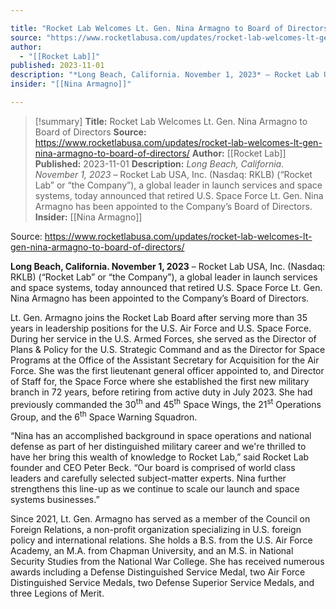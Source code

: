 ```yaml
---

title: "Rocket Lab Welcomes Lt. Gen. Nina Armagno to Board of Directors "
source: "https://www.rocketlabusa.com/updates/rocket-lab-welcomes-lt-gen-nina-armagno-to-board-of-directors/"
author:
  - "[[Rocket Lab]]"
published: 2023-11-01
description: "*Long Beach, California. November 1, 2023* – Rocket Lab USA, Inc. (Nasdaq: RKLB) (“Rocket Lab” or “the Company”), a global leader in launch services and space systems, today announced that retired U.S. Space Force Lt. Gen. Nina Armagno has been appointed to the Company’s Board of Directors."
insider: "[[Nina Armagno]]"

---
```

>[!summary]
**Title:** Rocket Lab Welcomes Lt. Gen. Nina Armagno to Board of Directors 
**Source:** https://www.rocketlabusa.com/updates/rocket-lab-welcomes-lt-gen-nina-armagno-to-board-of-directors/
**Author:** [[Rocket Lab]]
**Published:** 2023-11-01
**Description:** *Long Beach, California. November 1, 2023* – Rocket Lab USA, Inc. (Nasdaq: RKLB) (“Rocket Lab” or “the Company”), a global leader in launch services and space systems, today announced that retired U.S. Space Force Lt. Gen. Nina Armagno has been appointed to the Company’s Board of Directors.
**Insider:** [[Nina Armagno]]

Source: https://www.rocketlabusa.com/updates/rocket-lab-welcomes-lt-gen-nina-armagno-to-board-of-directors/

**Long Beach, California. November 1, 2023** – Rocket Lab USA, Inc. (Nasdaq: RKLB) (“Rocket Lab” or “the Company”), a global leader in launch services and space systems, today announced that retired U.S. Space Force Lt. Gen. Nina Armagno has been appointed to the Company’s Board of Directors.

Lt. Gen. Armagno joins the Rocket Lab Board after serving more than 35 years in leadership positions for the U.S. Air Force and U.S. Space Force. During her service in the U.S. Armed Forces, she served as the Director of Plans & Policy for the U.S. Strategic Command and as the Director for Space Programs at the Office of the Assistant Secretary for Acquisition for the Air Force. She was the first lieutenant general officer appointed to, and Director of Staff for, the Space Force where she established the first new military branch in 72 years, before retiring from active duty in July 2023. She had previously commanded the 30<sup>th</sup> and 45<sup>th</sup> Space Wings, the 21<sup>st</sup> Operations Group, and the 6<sup>th</sup> Space Warning Squadron.

“Nina has an accomplished background in space operations and national defense as part of her distinguished military career and we're thrilled to have her bring this wealth of knowledge to Rocket Lab,” said Rocket Lab founder and CEO Peter Beck. “Our board is comprised of world class leaders and carefully selected subject-matter experts. Nina further strengthens this line-up as we continue to scale our launch and space systems businesses.”

Since 2021, Lt. Gen. Armagno has served as a member of the Council on Foreign Relations, a non-profit organization specializing in U.S. foreign policy and international relations. She holds a B.S. from the U.S. Air Force Academy, an M.A. from Chapman University, and an M.S. in National Security Studies from the National War College. She has received numerous awards including a Defense Distinguished Service Medal, two Air Force Distinguished Service Medals, two Defense Superior Service Medals, and three Legions of Merit.